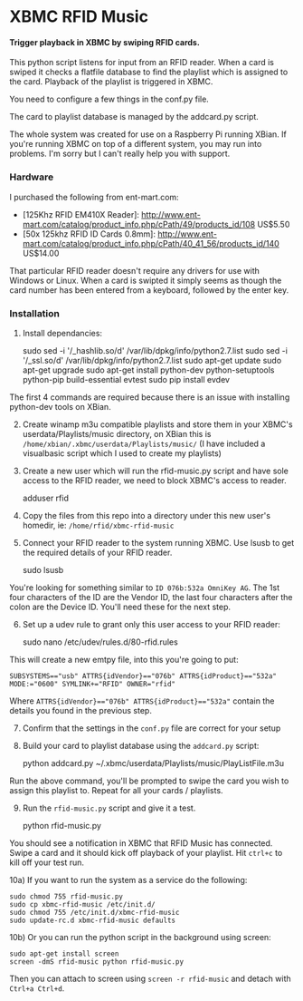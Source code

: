 XBMC RFID Music
===============

#### Trigger playback in XBMC by swiping RFID cards.

This python script listens for input from an RFID reader. When a card is swiped it checks a flatfile database to find the playlist which is assigned to the card. Playback of the playlist is triggered in XBMC.

You need to configure a few things in the conf.py file.

The card to playlist database is managed by the addcard.py script.

The whole system was created for use on a Raspberry Pi running XBian. If you're running XBMC on top of a different system, you may run into problems. I'm sorry but I can't really help you with support.

### Hardware

I purchased the following from ent-mart.com:

* [125Khz RFID EM410X Reader]: http://www.ent-mart.com/catalog/product_info.php/cPath/49/products_id/108 US$5.50
* [50x 125khz RFID ID Cards 0.8mm]: http://www.ent-mart.com/catalog/product_info.php/cPath/40_41_56/products_id/140 US$14.00

That particular RFID reader doesn't require any drivers for use with Windows or Linux. When a card is swipted it simply seems as though the card number has been entered from a keyboard, followed by the enter key.

### Installation

1) Install dependancies:

    sudo sed -i '/_hashlib.so/d' /var/lib/dpkg/info/python2.7.list
    sudo sed -i '/_ssl.so/d' /var/lib/dpkg/info/python2.7.list
    sudo apt-get update
    sudo apt-get upgrade
    sudo apt-get install python-dev python-setuptools python-pip build-essential evtest
    sudo pip install evdev
    
The first 4 commands are required because there is an issue with installing python-dev tools on XBian.

2) Create winamp m3u compatible playlists and store them in your XBMC's userdata/Playlists/music directory, on XBian this is `/home/xbian/.xbmc/userdata/Playlists/music/` (I have included a visualbasic script which I used to create my playlists)

3) Create a new user which will run the rfid-music.py script and have sole access to the RFID reader, we need to block XBMC's access to reader.

    adduser rfid

4) Copy the files from this repo into a directory under this new user's homedir, ie: `/home/rfid/xbmc-rfid-music`

5) Connect your RFID reader to the system running XBMC. Use lsusb to get the required details of your RFID reader.

    sudo lsusb

You're looking for something similar to `ID 076b:532a OmniKey AG`. The 1st four characters of the ID are the Vendor ID, the last four characters after the colon are the Device ID. You'll need these for the next step.

6) Set up a udev rule to grant only this user access to your RFID reader:

    sudo nano /etc/udev/rules.d/80-rfid.rules
    
This will create a new emtpy file, into this you're going to put:

    SUBSYSTEMS=="usb" ATTRS{idVendor}=="076b" ATTRS{idProduct}=="532a" MODE:="0600" SYMLINK+="RFID" OWNER="rfid"

Where `ATTRS{idVendor}=="076b" ATTRS{idProduct}=="532a"` contain the details you found in the previous step.

7) Confirm that the settings in the `conf.py` file are correct for your setup

8) Build your card to playlist database using the `addcard.py` script:

    python addcard.py ~/.xbmc/userdata/Playlists/music/PlayListFile.m3u

Run the above command, you'll be prompted to swipe the card you wish to assign this playlist to. Repeat for all your cards / playlists.

9) Run the `rfid-music.py` script and give it a test.

    python rfid-music.py

You should see a notification in XBMC that RFID Music has connected. Swipe a card and it should kick off playback of your playlist. Hit `ctrl+c` to kill off your test run.
    
10a) If you want to run the system as a service do the following:

    sudo chmod 755 rfid-music.py
    sudo cp xbmc-rfid-music /etc/init.d/
    sudo chmod 755 /etc/init.d/xbmc-rfid-music
    sudo update-rc.d xbmc-rfid-music defaults

10b) Or you can run the python script in the background using screen:

    sudo apt-get install screen
    screen -dmS rfid-music python rfid-music.py

Then you can attach to screen using `screen -r rfid-music` and detach with `Ctrl+a Ctrl+d`.
